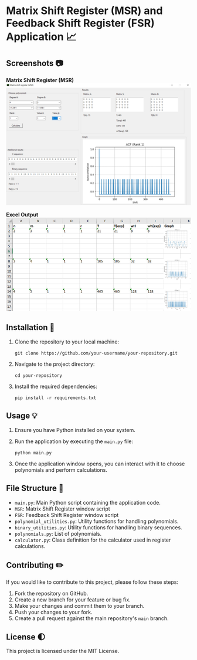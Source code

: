 # Matrix Shift Register (MSR) and Feedback Shift Register (FSR) Application 📈

## Screenshots 📷

**Matrix Shift Register (MSR)**
![MSR Screen](scr/gh/MSR_Screenshot.jpg)

**Excel Output**
![Excel Screen](scr/gh/Excel_Screenshot.jpg)


## Installation 🔧

1. Clone the repository to your local machine:
    ```
    git clone https://github.com/your-username/your-repository.git
    ```

2. Navigate to the project directory:
    ```
    cd your-repository
    ```

3. Install the required dependencies:
    ```
    pip install -r requirements.txt
    ```

## Usage 💡

1. Ensure you have Python installed on your system.

2. Run the application by executing the `main.py` file:
    ```
    python main.py
    ```

3. Once the application window opens, you can interact with it to choose polynomials and perform calculations.


## File Structure 📂

- `main.py`: Main Python script containing the application code.
- `MSR`: Matrix Shift Register window script
- `FSR`: Feedback Shift Register window script
- `polynomial_utilities.py`: Utility functions for handling polynomials.
- `binary_utilities.py`: Utility functions for handling binary sequences.
- `polynomials.py`: List of polynomials.
- `calculator.py`: Class definition for the calculator used in register calculations.

## Contributing ✏️

If you would like to contribute to this project, please follow these steps:

1. Fork the repository on GitHub.
2. Create a new branch for your feature or bug fix.
3. Make your changes and commit them to your branch.
4. Push your changes to your fork.
5. Create a pull request against the main repository's `main` branch.

## License 🌓

This project is licensed under the MIT License.
